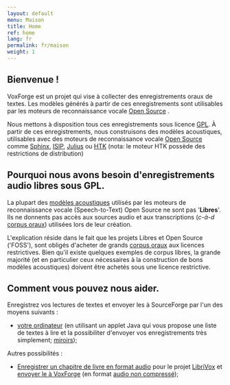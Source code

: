```yaml
---
layout: default
menu: Maison
title: Home
ref: home
lang: fr
permalink: fr/maison
weight: 1
---
```


## Bienvenue !

VoxForge est un projet qui vise à collecter des enregistrements oraux de textes. Les modèles générés à partir de ces enregistrements sont utilisables par les moteurs de reconnaissance vocale [Open Source](/home/docs/faq/faq/what-is-open-source-software) .

Nous mettons à disposition tous ces enregistrements sous licence [GPL](/home/docs/faq/faq/what-is-gpl). À partir de ces enregistrements, nous construisons des modèles acoustiques, utilisables avec des moteurs de reconnaissance vocale [Open Source](/home/docs/faq/faq/what-is-open-source-software) comme [Sphinx](http://cmusphinx.sourceforge.net/html/cmusphinx.php), [ISIP](http://www.ece.msstate.edu/research/isip/projects/speech/index.html), [Julius](http://julius.sourceforge.jp/en_index.php?q=en/index.html) ou [HTK](http://htk.eng.cam.ac.uk/) (nota: le moteur HTK possède des restrictions de distribution)

## Pourquoi nous avons besoin d'enregistrements audio libres sous GPL.

La plupart des [modèles acoustiques](/home/docs/faq/faq/what-is-an-acoustic-model) utilisés par les moteurs de reconnaissance vocale (Speech-to-Text) Open Source ne sont pas '**Libres**'. Ils ne donnents pas accès aux sources audio et aux transcriptions (_c-à-d_ [corpus oraux](/home/docs/faq/faq/what-is-a-speech-corpus-or-speech-corpora)) utilisées lors de leur création.

L'explication réside dans le fait que les projets Libres et Open Source ('FOSS'), sont obligés d'acheter de grands [corpus oraux](/home/docs/faq/faq/what-is-a-speech-corpus-or-speech-corpora) aux licences restrictives. Bien qu'il existe quelques exemples de corpus libres, la grande majorité (et en particulier ceux nécessaires à la construction de bons modèles acoustiques) doivent être achetés sous une licence restrictive.

## Comment vous pouvez nous aider.

Enregistrez vos lectures de textes et envoyer les à SourceForge par l'un des moyens suivants :

*   [votre ordinateur](/fr/read)  (en utilisant un applet Java qui vous propose une liste de textes à lire et la possibiliter d'envoyer vos enregistrements très simplement; [miroirs](/home/docs/faq/faq/speech-submission-mirrors));

Autres possibilités :

*   [Enregistrer un chapitre de livre en format audio](/home/submit) pour le projet [LibriVox](http://librivox.org/) et  [envoyer le à VoxForge](/home/submit)  (en format  [audio non compressé](/home/docs/faq/faq/what-kind-of-audio-formats-is-voxforge-looking-for));
